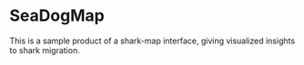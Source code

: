 # SeaDogMap
This is a sample product of a shark-map interface, giving visualized insights to shark migration.
